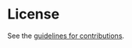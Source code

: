 # License

See the
[guidelines for contributions](https://github.com/CIRALabs/high-assurance-dids-with-dns/blob/main/CONTRIBUTING.md).
